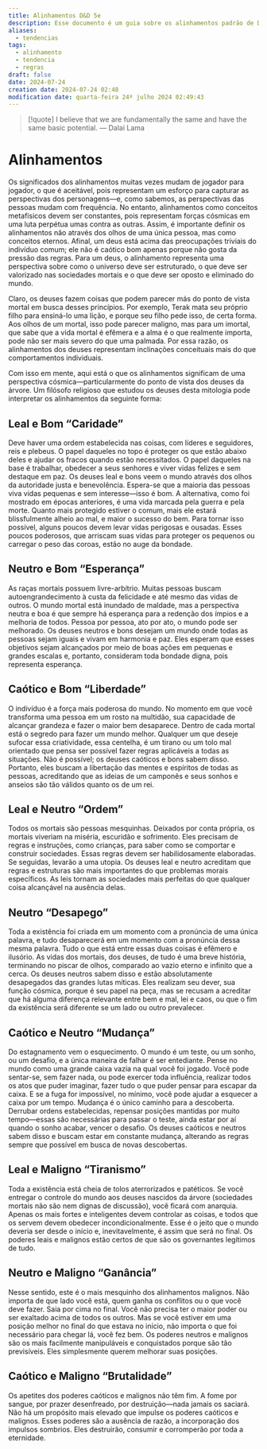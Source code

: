 ```yaml
---
title: Alinhamentos D&D 5e
description: Esse documento é um guia sobre os alinhamentos padrão de D&D 5e, baseado nos guias apresentados principalmente no BotR
aliases:
  - tendencias
tags:
  - alinhamento
  - tendencia
  - regras
draft: false
date: 2024-07-24
creation date: 2024-07-24 02:48
modification date: quarta-feira 24º julho 2024 02:49:43
---
```


> [!quote] I believe that we are fundamentally the same and have the same basic potential.
> — Dalai Lama



# Alinhamentos

Os significados dos alinhamentos muitas vezes mudam de jogador para jogador, o que é aceitável, pois representam um esforço para capturar as perspectivas dos personagens—e, como sabemos, as perspectivas das pessoas mudam com frequência. No entanto, alinhamentos como conceitos metafísicos devem ser constantes, pois representam forças cósmicas em uma luta perpétua umas contra as outras. Assim, é importante definir os alinhamentos não através dos olhos de uma única pessoa, mas como conceitos eternos. Afinal, um deus está acima das preocupações triviais do indivíduo comum; ele não é caótico bom apenas porque não gosta da pressão das regras. Para um deus, o alinhamento representa uma perspectiva sobre como o universo deve ser estruturado, o que deve ser valorizado nas sociedades mortais e o que deve ser oposto e eliminado do mundo.

Claro, os deuses fazem coisas que podem parecer más do ponto de vista mortal em busca desses princípios. Por exemplo, Terak mata seu próprio filho para ensiná-lo uma lição, e porque seu filho pede isso, de certa forma. Aos olhos de um mortal, isso pode parecer maligno, mas para um imortal, que sabe que a vida mortal é efêmera e a alma é o que realmente importa, pode não ser mais severo do que uma palmada. Por essa razão, os alinhamentos dos deuses representam inclinações conceituais mais do que comportamentos individuais.

Com isso em mente, aqui está o que os alinhamentos significam de uma perspectiva cósmica—particularmente do ponto de vista dos deuses da árvore. Um filósofo religioso que estudou os deuses desta mitologia pode interpretar os alinhamentos da seguinte forma:

## Leal e Bom “Caridade”

Deve haver uma ordem estabelecida nas coisas, com líderes e seguidores, reis e plebeus. O papel daqueles no topo é proteger os que estão abaixo deles e ajudar os fracos quando estão necessitados. O papel daqueles na base é trabalhar, obedecer a seus senhores e viver vidas felizes e sem destaque em paz. Os deuses leal e bons veem o mundo através dos olhos da autoridade justa e benevolência. Espera-se que a maioria das pessoas viva vidas pequenas e sem interesse—isso é bom. A alternativa, como foi mostrado em épocas anteriores, é uma vida marcada pela guerra e pela morte. Quanto mais protegido estiver o comum, mais ele estará blissfulmente alheio ao mal, e maior o sucesso do bem. Para tornar isso possível, alguns poucos devem levar vidas perigosas e ousadas. Esses poucos poderosos, que arriscam suas vidas para proteger os pequenos ou carregar o peso das coroas, estão no auge da bondade.

## Neutro e Bom “Esperança”

As raças mortais possuem livre-arbítrio. Muitas pessoas buscam autoengrandecimento à custa da felicidade e até mesmo das vidas de outros. O mundo mortal está inundado de maldade, mas a perspectiva neutra e boa é que sempre há esperança para a redenção dos ímpios e a melhoria de todos. Pessoa por pessoa, ato por ato, o mundo pode ser melhorado. Os deuses neutros e bons desejam um mundo onde todas as pessoas sejam iguais e vivam em harmonia e paz. Eles esperam que esses objetivos sejam alcançados por meio de boas ações em pequenas e grandes escalas e, portanto, consideram toda bondade digna, pois representa esperança.

## Caótico e Bom “Liberdade”

O indivíduo é a força mais poderosa do mundo. No momento em que você transforma uma pessoa em um rosto na multidão, sua capacidade de alcançar grandeza e fazer o maior bem desaparece. Dentro de cada mortal está o segredo para fazer um mundo melhor. Qualquer um que deseje sufocar essa criatividade, essa centelha, é um tirano ou um tolo mal orientado que pensa ser possível fazer regras aplicáveis a todas as situações. Não é possível; os deuses caóticos e bons sabem disso. Portanto, eles buscam a libertação das mentes e espíritos de todas as pessoas, acreditando que as ideias de um camponês e seus sonhos e anseios são tão válidos quanto os de um rei.

## Leal e Neutro “Ordem”

Todos os mortais são pessoas mesquinhas. Deixados por conta própria, os mortais viveriam na miséria, escuridão e sofrimento. Eles precisam de regras e instruções, como crianças, para saber como se comportar e construir sociedades. Essas regras devem ser habilidosamente elaboradas. Se seguidas, levarão a uma utopia. Os deuses leal e neutro acreditam que regras e estruturas são mais importantes do que problemas morais específicos. As leis tornam as sociedades mais perfeitas do que qualquer coisa alcançável na ausência delas.

## Neutro “Desapego”

Toda a existência foi criada em um momento com a pronúncia de uma única palavra, e tudo desaparecerá em um momento com a pronúncia dessa mesma palavra. Tudo o que está entre essas duas coisas é efêmero e ilusório. As vidas dos mortais, dos deuses, de tudo é uma breve história, terminando no piscar de olhos, comparado ao vazio eterno e infinito que a cerca. Os deuses neutros sabem disso e estão absolutamente desapegados das grandes lutas míticas. Eles realizam seu dever, sua função cósmica, porque é seu papel na peça, mas se recusam a acreditar que há alguma diferença relevante entre bem e mal, lei e caos, ou que o fim da existência será diferente se um lado ou outro prevalecer.

## Caótico e Neutro “Mudança”

Do estagnamento vem o esquecimento. O mundo é um teste, ou um sonho, ou um desafio, e a única maneira de falhar é ser entediante. Pense no mundo como uma grande caixa vazia na qual você foi jogado. Você pode sentar-se, sem fazer nada, ou pode exercer toda influência, realizar todos os atos que puder imaginar, fazer tudo o que puder pensar para escapar da caixa. E se a fuga for impossível, no mínimo, você pode ajudar a esquecer a caixa por um tempo. Mudança é o único caminho para a descoberta. Derrubar ordens estabelecidas, repensar posições mantidas por muito tempo—essas são necessárias para passar o teste, ainda estar por aí quando o sonho acabar, vencer o desafio. Os deuses caóticos e neutros sabem disso e buscam estar em constante mudança, alterando as regras sempre que possível em busca de novas descobertas.

## Leal e Maligno “Tiranismo”

Toda a existência está cheia de tolos aterrorizados e patéticos. Se você entregar o controle do mundo aos deuses nascidos da árvore (sociedades mortais não são nem dignas de discussão), você ficará com anarquia. Apenas os mais fortes e inteligentes devem controlar as coisas, e todos que os servem devem obedecer incondicionalmente. Esse é o jeito que o mundo deveria ser desde o início e, inevitavelmente, é assim que será no final. Os poderes leais e malignos estão certos de que são os governantes legítimos de tudo.

## Neutro e Maligno “Ganância”

Nesse sentido, este é o mais mesquinho dos alinhamentos malignos. Não importa de que lado você está, quem ganha os conflitos ou o que você deve fazer. Saia por cima no final. Você não precisa ter o maior poder ou ser exaltado acima de todos os outros. Mas se você estiver em uma posição melhor no final do que estava no início, não importa o que foi necessário para chegar lá, você fez bem. Os poderes neutros e malignos são os mais facilmente manipuláveis e conquistados porque são tão previsíveis. Eles simplesmente querem melhorar suas posições.

## Caótico e Maligno “Brutalidade”

Os apetites dos poderes caóticos e malignos não têm fim. A fome por sangue, por prazer desenfreado, por destruição—nada jamais os saciará. Não há um propósito mais elevado que impulse os poderes caóticos e malignos. Esses poderes são a ausência de razão, a incorporação dos impulsos sombrios. Eles destruirão, consumir e corromperão por toda a eternidade.
